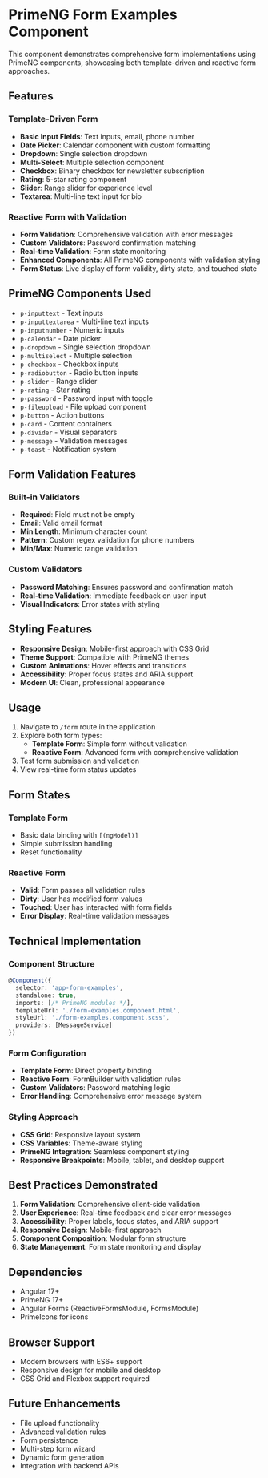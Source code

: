 # PrimeNG Form Examples Component

This component demonstrates comprehensive form implementations using PrimeNG components, showcasing both template-driven and reactive form approaches.

## Features

### Template-Driven Form
- **Basic Input Fields**: Text inputs, email, phone number
- **Date Picker**: Calendar component with custom formatting
- **Dropdown**: Single selection dropdown
- **Multi-Select**: Multiple selection component
- **Checkbox**: Binary checkbox for newsletter subscription
- **Rating**: 5-star rating component
- **Slider**: Range slider for experience level
- **Textarea**: Multi-line text input for bio

### Reactive Form with Validation
- **Form Validation**: Comprehensive validation with error messages
- **Custom Validators**: Password confirmation matching
- **Real-time Validation**: Form state monitoring
- **Enhanced Components**: All PrimeNG components with validation styling
- **Form Status**: Live display of form validity, dirty state, and touched state

## PrimeNG Components Used

- `p-inputtext` - Text inputs
- `p-inputtextarea` - Multi-line text inputs
- `p-inputnumber` - Numeric inputs
- `p-calendar` - Date picker
- `p-dropdown` - Single selection dropdown
- `p-multiselect` - Multiple selection
- `p-checkbox` - Checkbox inputs
- `p-radiobutton` - Radio button inputs
- `p-slider` - Range slider
- `p-rating` - Star rating
- `p-password` - Password input with toggle
- `p-fileupload` - File upload component
- `p-button` - Action buttons
- `p-card` - Content containers
- `p-divider` - Visual separators
- `p-message` - Validation messages
- `p-toast` - Notification system

## Form Validation Features

### Built-in Validators
- **Required**: Field must not be empty
- **Email**: Valid email format
- **Min Length**: Minimum character count
- **Pattern**: Custom regex validation for phone numbers
- **Min/Max**: Numeric range validation

### Custom Validators
- **Password Matching**: Ensures password and confirmation match
- **Real-time Validation**: Immediate feedback on user input
- **Visual Indicators**: Error states with styling

## Styling Features

- **Responsive Design**: Mobile-first approach with CSS Grid
- **Theme Support**: Compatible with PrimeNG themes
- **Custom Animations**: Hover effects and transitions
- **Accessibility**: Proper focus states and ARIA support
- **Modern UI**: Clean, professional appearance

## Usage

1. Navigate to `/form` route in the application
2. Explore both form types:
   - **Template Form**: Simple form without validation
   - **Reactive Form**: Advanced form with comprehensive validation
3. Test form submission and validation
4. View real-time form status updates

## Form States

### Template Form
- Basic data binding with `[(ngModel)]`
- Simple submission handling
- Reset functionality

### Reactive Form
- **Valid**: Form passes all validation rules
- **Dirty**: User has modified form values
- **Touched**: User has interacted with form fields
- **Error Display**: Real-time validation messages

## Technical Implementation

### Component Structure
```typescript
@Component({
  selector: 'app-form-examples',
  standalone: true,
  imports: [/* PrimeNG modules */],
  templateUrl: './form-examples.component.html',
  styleUrl: './form-examples.component.scss',
  providers: [MessageService]
})
```

### Form Configuration
- **Template Form**: Direct property binding
- **Reactive Form**: FormBuilder with validation rules
- **Custom Validators**: Password matching logic
- **Error Handling**: Comprehensive error message system

### Styling Approach
- **CSS Grid**: Responsive layout system
- **CSS Variables**: Theme-aware styling
- **PrimeNG Integration**: Seamless component styling
- **Responsive Breakpoints**: Mobile, tablet, and desktop support

## Best Practices Demonstrated

1. **Form Validation**: Comprehensive client-side validation
2. **User Experience**: Real-time feedback and clear error messages
3. **Accessibility**: Proper labels, focus states, and ARIA support
4. **Responsive Design**: Mobile-first approach
5. **Component Composition**: Modular form structure
6. **State Management**: Form state monitoring and display

## Dependencies

- Angular 17+
- PrimeNG 17+
- Angular Forms (ReactiveFormsModule, FormsModule)
- PrimeIcons for icons

## Browser Support

- Modern browsers with ES6+ support
- Responsive design for mobile and desktop
- CSS Grid and Flexbox support required

## Future Enhancements

- File upload functionality
- Advanced validation rules
- Form persistence
- Multi-step form wizard
- Dynamic form generation
- Integration with backend APIs
